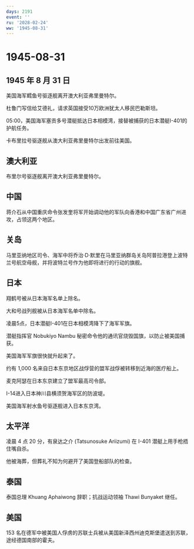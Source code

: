 ```yaml
---
days: 2191
event: ''
ru: '2028-02-24'
ww: '1945-08-31'
---
```


# 1945-08-31

## 1945 年 8 月 31 日

美国海军鳕鱼号驱逐舰离开澳大利亚弗里曼特尔。

杜鲁门写信给艾德礼，请求英国接受10万欧洲犹太人移民巴勒斯坦。

05:00，美国海军塞贡多号潜艇抵达日本相模湾，接替被捕获的日本潜艇I-401的护航任务。

卡布里拉号驱逐舰从澳大利亚弗里曼特尔出发前往美国。

## 澳大利亚

布里尔号驱逐舰离开澳大利亚弗里曼特尔。

## 中国

蒋介石从中国重庆命令张发奎将军开始调动他的军队向香港和中国广东省广州进攻，占领这两个地区。

## 关岛

马里亚纳地区司令、海军中将乔治·D·默里在马里亚纳群岛关岛阿普拉港登上波特兰号航空母舰，并将波特兰号作为他即将进行的行动的旗舰。

## 日本

翔鹤号被从日本海军名单上除名。

大和号战列舰被从日本海军名单中除名。

凌晨5点，日本潜艇I-401在日本相模湾降下了海军军旗。

潜艇指挥官 Nobukiyo Nambu 秘密命令他的通讯官烧毁国旗，以防止被美国捕获。

美国海军军旗很快就升起来了。

约有 1,000 名来自日本东京地区战俘营的盟军战俘被转移到近海的医疗船上。

麦克阿瑟在日本东京建立了盟军最高司令部。

I-14进入日本神川县横须贺海军区的防波堤。

美国海军射水鱼号驱逐舰进入日本东京湾。

## 太平洋

凌晨 4 点 20 分，有泉达之介 (Tatsunosuke Ariizumi) 在 I-401
潜艇上用手枪捂住嘴自杀。

他被海葬，但葬礼不知为何避开了美国登船部队的检查。

## 泰国

泰国总理 Khuang Aphaiwong 辞职；抗战运动领袖 Thawi Bunyaket 继任。

## 美国

153
名在德军中被美国人俘虏的苏联士兵被从美国新泽西州迪克斯堡遣送到苏联，途经德国南部的霍夫。